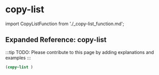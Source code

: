 # copy-list

import CopyListFunction from './_copy-list_function.md';

<CopyListFunction />

## Expanded Reference: copy-list

:::tip
TODO: Please contribute to this page by adding explanations and examples
:::

```lisp
(copy-list )
```

